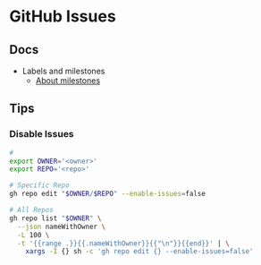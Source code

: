 # GitHub Issues

## Docs

- Labels and milestones
  - [About milestones](https://docs.github.com/en/issues/using-labels-and-milestones-to-track-work/about-milestones)

## Tips

### Disable Issues

```sh
#
export OWNER='<owner>'
export REPO='<repo>'

# Specific Repo
gh repo edit "$OWNER/$REPO" --enable-issues=false

# All Repos
gh repo list "$OWNER" \
  --json nameWithOwner \
  -L 100 \
  -t '{{range .}}{{.nameWithOwner}}{{"\n"}}{{end}}' | \
    xargs -I {} sh -c 'gh repo edit {} --enable-issues=false'
```
